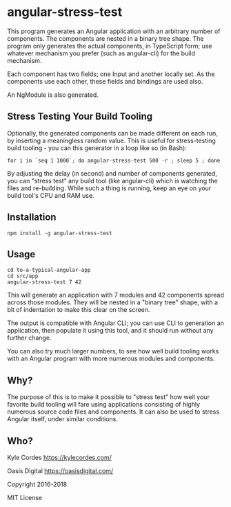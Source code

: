 # angular-stress-test

This program generates an Angular application with an arbitrary number of
components. The components are nested in a binary tree shape. The program only
generates the actual components, in TypeScript form; use whatever mechanism you
prefer (such as angular-cli) for the build mechanism.

Each component has two fields; one Input and another locally set. As the
components use each other, these fields and bindings are used also.

An NgModule is also generated.

## Stress Testing Your Build Tooling

Optionally, the generated components can be made different on each run, by
inserting a meaningless random value. This is useful for stress-testing build
tooling - you can this generator in a loop like so (in Bash):

```
for i in `seq 1 1000`; do angular-stress-test 500 -r ; sleep 5 ; done
```

By adjusting the delay (in second) and number of components generated, you can
"stress test" any build tool (like angular-cli) which is watching the files and
re-building. While such a thing is running, keep an eye on your build tool's
CPU and RAM use.

## Installation

```
npm install -g angular-stress-test
```

## Usage

```
cd to-a-typical-angular-app
cd src/app
angular-stress-test 7 42
```

This will generate an application with 7 modules and 42 components spread
across those modules. They will be nested in a "binary tree" shape, with a bit
of indentation to make this clear on the screen.

The output is compatible with Angular CLI; you can use CLI to
generation an application, then populate it using this tool, and it should run
without any further change.

You can also try much larger numbers, to see how well build tooling works with
an Angular program with more numerous modules and components.

## Why?

The purpose of this is to make it possible to "stress test" how well your
favorite build tooling will fare using applications consisting of highly
numerous source code files and components. It can also be used to stress Angular
itself, under similar conditions.

## Who?

Kyle Cordes    https://kylecordes.com/

Oasis Digital  https://oasisdigital.com/

Copyright 2016-2018

MIT License
